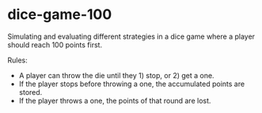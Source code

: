 # dice-game-100
Simulating and evaluating different strategies in a dice game where a player should reach 100 points first.


Rules:
 * A player can throw the die until they 1) stop, or 2) get a one.
 * If the player stops before throwing a one, the accumulated points are stored.
 * If the player throws a one, the points of that round are lost.
